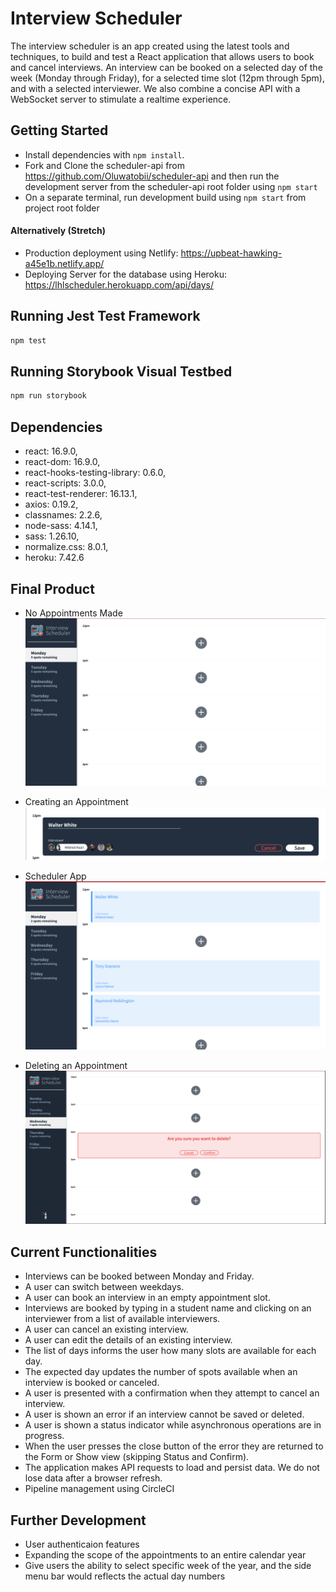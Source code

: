 # Interview Scheduler

The interview scheduler is an app created using the latest tools and techniques, to build and test a React application that allows users to book and cancel interviews. An interview can be booked on a selected day of the week (Monday through Friday), for a selected time slot (12pm through 5pm), and with a selected interviewer. We also combine a concise API with a WebSocket server to stimulate a realtime experience.

## Getting Started

- Install dependencies with `npm install`.
- Fork and Clone the scheduler-api from <https://github.com/Oluwatobii/scheduler-api> and then run the development server from the scheduler-api root folder using `npm start`
- On a separate terminal, run development build using `npm start` from project root folder

#### Alternatively (Stretch)

- Production deployment using Netlify: <https://upbeat-hawking-a45e1b.netlify.app/>
- Deploying Server for the database using Heroku: <https://lhlscheduler.herokuapp.com/api/days/>

## Running Jest Test Framework

```sh
npm test
```

## Running Storybook Visual Testbed

```sh
npm run storybook
```

## Dependencies

- react: 16.9.0,
- react-dom: 16.9.0,
- react-hooks-testing-library: 0.6.0,
- react-scripts: 3.0.0,
- react-test-renderer: 16.13.1,
- axios: 0.19.2,
- classnames: 2.2.6,
- node-sass: 4.14.1,
- sass: 1.26.10,
- normalize.css: 8.0.1,
- heroku: 7.42.6

## Final Product

- No Appointments Made
  !["No Appointments Made"](public/images/empty.png)

- Creating an Appointment
  !["Creating an Appointment"](public/images/create.png)

- Scheduler App
  !["UI"](public/images/UI.png)

- Deleting an Appointment
  !["Deleting an Appointment"](public/images/confirm.png)

## Current Functionalities

- Interviews can be booked between Monday and Friday.
- A user can switch between weekdays.
- A user can book an interview in an empty appointment slot.
- Interviews are booked by typing in a student name and clicking on an interviewer from a list of available interviewers.
- A user can cancel an existing interview.
- A user can edit the details of an existing interview.
- The list of days informs the user how many slots are available for each day.
- The expected day updates the number of spots available when an interview is booked or canceled.
- A user is presented with a confirmation when they attempt to cancel an interview.
- A user is shown an error if an interview cannot be saved or deleted.
- A user is shown a status indicator while asynchronous operations are in progress.
- When the user presses the close button of the error they are returned to the Form or Show view (skipping Status and Confirm).
- The application makes API requests to load and persist data. We do not lose data after a browser refresh.
- Pipeline management using CircleCI

## Further Development

- User authenticaion features
- Expanding the scope of the appointments to an entire calendar year
- Give users the ability to select specific week of the year, and the side menu bar would reflects the actual day numbers
